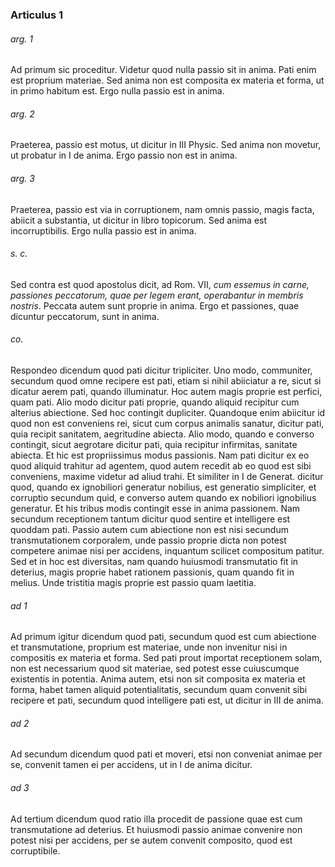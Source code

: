 ### Articulus 1

###### arg. 1
Ad primum sic proceditur. Videtur quod nulla passio sit in anima. Pati enim est proprium materiae. Sed anima non est composita ex materia et forma, ut in primo habitum est. Ergo nulla passio est in anima.

###### arg. 2
Praeterea, passio est motus, ut dicitur in III Physic. Sed anima non movetur, ut probatur in I de anima. Ergo passio non est in anima.

###### arg. 3
Praeterea, passio est via in corruptionem, nam omnis passio, magis facta, abiicit a substantia, ut dicitur in libro topicorum. Sed anima est incorruptibilis. Ergo nulla passio est in anima.

###### s. c.
Sed contra est quod apostolus dicit, ad Rom. VII, *cum essemus in carne, passiones peccatorum, quae per legem erant, operabantur in membris nostris*. Peccata autem sunt proprie in anima. Ergo et passiones, quae dicuntur peccatorum, sunt in anima.

###### co.
Respondeo dicendum quod pati dicitur tripliciter. Uno modo, communiter, secundum quod omne recipere est pati, etiam si nihil abiiciatur a re, sicut si dicatur aerem pati, quando illuminatur. Hoc autem magis proprie est perfici, quam pati. Alio modo dicitur pati proprie, quando aliquid recipitur cum alterius abiectione. Sed hoc contingit dupliciter. Quandoque enim abiicitur id quod non est conveniens rei, sicut cum corpus animalis sanatur, dicitur pati, quia recipit sanitatem, aegritudine abiecta. Alio modo, quando e converso contingit, sicut aegrotare dicitur pati, quia recipitur infirmitas, sanitate abiecta. Et hic est propriissimus modus passionis. Nam pati dicitur ex eo quod aliquid trahitur ad agentem, quod autem recedit ab eo quod est sibi conveniens, maxime videtur ad aliud trahi. Et similiter in I de Generat. dicitur quod, quando ex ignobiliori generatur nobilius, est generatio simpliciter, et corruptio secundum quid, e converso autem quando ex nobiliori ignobilius generatur. Et his tribus modis contingit esse in anima passionem. Nam secundum receptionem tantum dicitur quod sentire et intelligere est quoddam pati. Passio autem cum abiectione non est nisi secundum transmutationem corporalem, unde passio proprie dicta non potest competere animae nisi per accidens, inquantum scilicet compositum patitur. Sed et in hoc est diversitas, nam quando huiusmodi transmutatio fit in deterius, magis proprie habet rationem passionis, quam quando fit in melius. Unde tristitia magis proprie est passio quam laetitia.

###### ad 1
Ad primum igitur dicendum quod pati, secundum quod est cum abiectione et transmutatione, proprium est materiae, unde non invenitur nisi in compositis ex materia et forma. Sed pati prout importat receptionem solam, non est necessarium quod sit materiae, sed potest esse cuiuscumque existentis in potentia. Anima autem, etsi non sit composita ex materia et forma, habet tamen aliquid potentialitatis, secundum quam convenit sibi recipere et pati, secundum quod intelligere pati est, ut dicitur in III de anima.

###### ad 2
Ad secundum dicendum quod pati et moveri, etsi non conveniat animae per se, convenit tamen ei per accidens, ut in I de anima dicitur.

###### ad 3
Ad tertium dicendum quod ratio illa procedit de passione quae est cum transmutatione ad deterius. Et huiusmodi passio animae convenire non potest nisi per accidens, per se autem convenit composito, quod est corruptibile.

